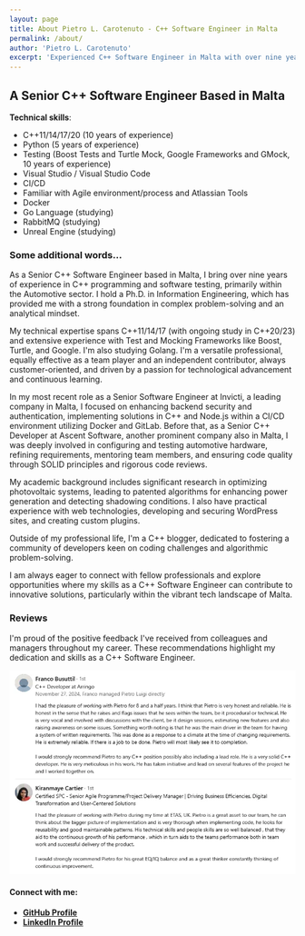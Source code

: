 ```yaml
---
layout: page
title: About Pietro L. Carotenuto - C++ Software Engineer in Malta
permalink: /about/
author: 'Pietro L. Carotenuto'
excerpt: 'Experienced C++ Software Engineer in Malta with over nine years in C++ programming and software testing. Ph.D. in Information Engineering.'
---
```


## A Senior C++ Software Engineer Based in Malta

**Technical skills**:
* C++11/14/17/20 (10 years of experience)
* Python (5 years of experience)
* Testing (Boost Tests and Turtle Mock, Google Frameworks and GMock, 10 years of experience)
* Visual Studio / Visual Studio Code
* CI/CD
* Familiar with Agile environment/process and Atlassian Tools
* Docker
* Go Language (studying)
* RabbitMQ (studying)
* Unreal Engine (studying)


### Some additional words...

As a Senior C++ Software Engineer based in Malta, I bring over nine years of experience in C++ programming and software testing, primarily within the Automotive sector. I hold a Ph.D. in Information Engineering, which has provided me with a strong foundation in complex problem-solving and an analytical mindset.

My technical expertise spans C++11/14/17 (with ongoing study in C++20/23) and extensive experience with Test and Mocking Frameworks like Boost, Turtle, and Google. I'm also studying Golang. I'm a versatile professional, equally effective as a team player and an independent contributor, always customer-oriented, and driven by a passion for technological advancement and continuous learning.

In my most recent role as a Senior Software Engineer at Invicti, a leading company in Malta, I focused on enhancing backend security and authentication, implementing solutions in C++ and Node.js within a CI/CD environment utilizing Docker and GitLab. Before that, as a Senior C++ Developer at Ascent Software, another prominent company also in Malta, I was deeply involved in configuring and testing automotive hardware, refining requirements, mentoring team members, and ensuring code quality through SOLID principles and rigorous code reviews.

My academic background includes significant research in optimizing photovoltaic systems, leading to patented algorithms for enhancing power generation and detecting shadowing conditions. I also have practical experience with web technologies, developing and securing WordPress sites, and creating custom plugins.

Outside of my professional life, I'm a C++ blogger, dedicated to fostering a community of developers keen on coding challenges and algorithmic problem-solving.

I am always eager to connect with fellow professionals and explore opportunities where my skills as a C++ Software Engineer can contribute to innovative solutions, particularly within the vibrant tech landscape of Malta.

### Reviews

I'm proud of the positive feedback I've received from colleagues and managers throughout my career. These recommendations highlight my dedication and skills as a C++ Software Engineer.

![What people is saying about me...](/images/about/PLC_LinkedIn_Recommendations.webp "Recommendations from LinkedIn")

#### Connect with me:

* [**GitHub Profile**](https://github.com/pietrolc)
* [**LinkedIn Profile**](https://www.linkedin.com/in/pietroluigicarotenuto/)